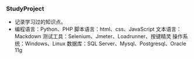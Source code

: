 ### StudyProject
* 记录学习过的知识点。
* 编程语言：Python、PHP
脚本语言：html、css、JavaScript
文本语言：Mackdown
测试工具：Selenium、Jmeter、Loadrunner、按键精灵
操作系统：Windows、Linux
数据库：SQL Server、Mysql、Postgresql、Oracle 11g

